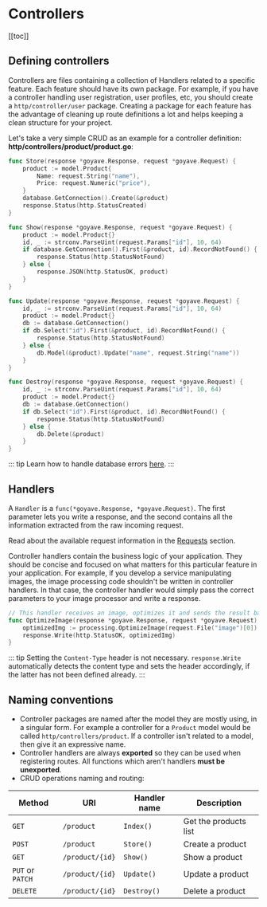 # Controllers

[[toc]]

## Defining controllers

Controllers are files containing a collection of Handlers related to a specific feature. Each feature should have its own package. For example, if you have a controller handling user registration, user profiles, etc, you should create a `http/controller/user` package. Creating a package for each feature has the advantage of cleaning up route definitions a lot and helps keeping a clean structure for your project.

Let's take a very simple CRUD as an example for a controller definition:
**http/controllers/product/product.go**:
``` go
func Store(response *goyave.Response, request *goyave.Request) {
    product := model.Product{
        Name: request.String("name"),
        Price: request.Numeric("price"),
    }
    database.GetConnection().Create(&product)
    response.Status(http.StatusCreated)
}

func Show(response *goyave.Response, request *goyave.Request) {
    product := model.Product{}
    id, _ := strconv.ParseUint(request.Params["id"], 10, 64)
    if database.GetConnection().First(&product, id).RecordNotFound() {
        response.Status(http.StatusNotFound)
    } else {
        response.JSON(http.StatusOK, product)
    }
}

func Update(response *goyave.Response, request *goyave.Request) {
    id, _ := strconv.ParseUint(request.Params["id"], 10, 64)
    product := model.Product{}
    db := database.GetConnection()
    if db.Select("id").First(&product, id).RecordNotFound() {
        response.Status(http.StatusNotFound)
    } else {
        db.Model(&product).Update("name", request.String("name"))
    }
}

func Destroy(response *goyave.Response, request *goyave.Request) {
    id, _ := strconv.ParseUint(request.Params["id"], 10, 64)
    product := model.Product{}
    db := database.GetConnection()
    if db.Select("id").First(&product, id).RecordNotFound() {
        response.Status(http.StatusNotFound)
    } else {
        db.Delete(&product)
    }
}
```

::: tip
Learn how to handle database errors [here](https://gorm.io/docs/error_handling.html).
:::

## Handlers

A `Handler` is a `func(*goyave.Response, *goyave.Request)`. The first parameter lets you write a response, and the second contains all the information extracted from the raw incoming request.

Read about the available request information in the [Requests](./requests.html) section.

Controller handlers contain the business logic of your application. They should be concise and focused on what matters for this particular feature in your application. For example, if you develop a service manipulating images, the image processing code shouldn't be written in controller handlers. In that case, the controller handler would simply pass the correct parameters to your image processor and write a response.

``` go
// This handler receives an image, optimizes it and sends the result back.
func OptimizeImage(response *goyave.Response, request *goyave.Request) {
    optimizedImg := processing.OptimizeImage(request.File("image")[0])
    response.Write(http.StatusOK, optimizedImg)
}
```
::: tip
Setting the `Content-Type` header is not necessary. `response.Write` automatically detects the content type and sets the header accordingly, if the latter has not been defined already.
:::

## Naming conventions

- Controller packages are named after the model they are mostly using, in a singular form. For example a controller for a `Product` model would be called `http/controllers/product`. If a controller isn't related to a model, then give it an expressive name.
- Controller handlers are always **exported** so they can be used when registering routes. All functions which aren't handlers **must be unexported**.
- CRUD operations naming and routing:

| Method           | URI                  | Handler name | Description                    |
|------------------|----------------------|--------------|--------------------------------|
| `GET`            | `/product`           | `Index()`    | Get the products list          |
| `POST`           | `/product`           | `Store()`    | Create a product               |
| `GET`            | `/product/{id}`      | `Show()`     | Show a product                 |
| `PUT` or `PATCH` | `/product/{id}`      | `Update()`   | Update a product               |
| `DELETE`         | `/product/{id}`      | `Destroy()`  | Delete a product               |
